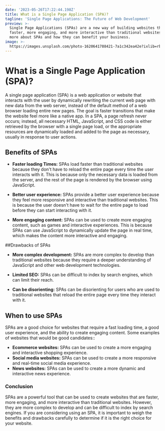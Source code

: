 ```yaml
---
date: '2023-05-26T17:22:44.198Z'
title: What is a Single Page Application (SPA)?
tagline: 'Single Page Applications: The Future of Web Development'
preview: >-
  Single Page Applications (SPAs) are a new way of building websites that are
  faster, more engaging, and more interactive than traditional websites. Learn
  more about SPAs and how they can benefit your business.
image: >-
  https://images.unsplash.com/photo-1620641788421-7a1c342ea42e?ixlib=rb-1.2.1&ixid=MnwxMjA3fDB8MHxwaG90by1wYWdlfHx8fGVufDB8fHx8&auto=format&fit=crop&w=1074&q=80
---
```

# What is a Single Page Application (SPA)?

A single page application (SPA) is a web application or website that interacts with the user by dynamically rewriting the current web page with new data from the web server, instead of the default method of a web browser loading entire new pages. The goal is faster transitions that make the website feel more like a native app. In a SPA, a page refresh never occurs; instead, all necessary HTML, JavaScript, and CSS code is either retrieved by the browser with a single page load, or the appropriate resources are dynamically loaded and added to the page as necessary, usually in response to user actions.

## Benefits of SPAs

- **Faster loading Times:** SPAs load faster than traditional websites because they don't have to reload the entire page every time the user interacts with it. This is because only the necessary data is loaded from the server, and the rest of the page is rendered by the browser using JavaScript.

- **Better user experience:** SPAs provide a better user experience because they feel more responsive and interactive than traditional websites. This is because the user doesn't have to wait for the entire page to load before they can start interacting with it.

- **More engaging content:** SPAs can be used to create more engaging content, such as games and interactive experiences. This is because SPAs can use JavaScript to dynamically update the page in real time, which makes the content more interactive and engaging.

##Drawbacks of SPAs

- **More complex development:** SPAs are more complex to develop than traditional websites because they require a deeper understanding of JavaScript and other web development technologies.

- **Limited SEO:** SPAs can be difficult to index by search engines, which can limit their reach.

- **Can be disorienting:** SPAs can be disorienting for users who are used to traditional websites that reload the entire page every time they interact with it.

## When to use SPAs

SPAs are a good choice for websites that require a fast loading time, a good user experience, and the ability to create engaging content. Some examples of websites that would be good candidates::

- **Ecommerce websites:** SPAs can be used to create a more engaging and interactive shopping experience.
- **Social media websites:** SPAs can be used to create a more responsive and real-time social media experience.
- **News websites:** SPAs can be used to create a more dynamic and interactive news experience.

### Conclusion

SPAs are a powerful tool that can be used to create websites that are faster, more engaging, and more interactive than traditional websites. However, they are more complex to develop and can be difficult to index by search engines. If you are considering using an SPA, it is important to weigh the benefits and drawbacks carefully to determine if it is the right choice for your website.
